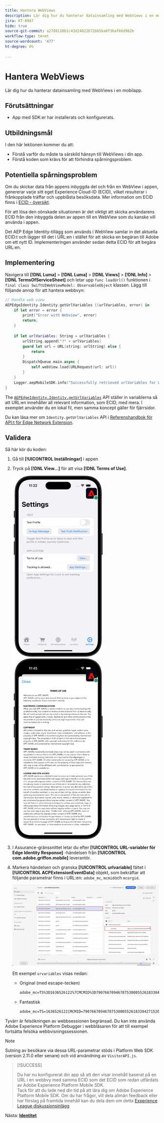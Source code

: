 ```yaml
---
title: Hantera WebViews
description: Lär dig hur du hanterar datainsamling med WebViews i en mobilapp.
jira: KT-6987
hide: true
source-git-commit: a2788110b1c43d24022672bb5ba0f36af66d962b
workflow-type: tm+mt
source-wordcount: '477'
ht-degree: 0%

---
```



# Hantera WebViews

Lär dig hur du hanterar datainsamling med WebViews i en mobilapp.

## Förutsättningar

* App med SDK:er har installerats och konfigurerats.

## Utbildningsmål

I den här lektionen kommer du att:

* Förstå varför du måste ta särskild hänsyn till WebViews i din app.
* Förstå koden som krävs för att förhindra spårningsproblem.

## Potentiella spårningsproblem

Om du skickar data från appens inbyggda del och från en WebView i appen, genererar varje sitt eget Experience Cloud-ID (ECID), vilket resulterar i frånkopplade träffar och uppblåsta besöksdata. Mer information om ECID finns i [ECID - översikt](https://experienceleague.adobe.com/docs/experience-platform/identity/ecid.html?lang=en).

För att lösa den oönskade situationen är det viktigt att skicka användarens ECID från den inbyggda delen av appen till en WebView som du kanske vill använda i appen.

Det AEP Edge Identity-tillägg som används i WebView samlar in det aktuella ECID:t och lägger till det i URL:en i stället för att skicka en begäran till Adobe om ett nytt ID. Implementeringen använder sedan detta ECID för att begära URL:en.

## Implementering

Navigera till **[!DNL Luma]** > **[!DNL Luma]** > **[!DNL Views]** > **[!DNL Info]** > **[!DNL TermsOfServiceSheet]** och letar upp `func loadUrl()` funktionen i `final class SwiftUIWebViewModel: ObservableObject` klassen. Lägg till följande anrop för att hantera webbvyn:

```swift
// Handle web view
AEPEdgeIdentity.Identity.getUrlVariables {(urlVariables, error) in
    if let error = error {
        print("Error with Webview", error)
        return;
    }
    
    if let urlVariables: String = urlVariables {
        urlString.append("?" + urlVariables)
        guard let url = URL(string: urlString) else {
            return
        }
        DispatchQueue.main.async {
            self.webView.load(URLRequest(url: url))
        }
    }
    Logger.aepMobileSDK.info("Successfully retrieved urlVariables for WebView, final URL: \(urlString)")
}
```

The [`AEPEdgeIdentity.Identity.getUrlVariables`](https://developer.adobe.com/client-sdks/documentation/identity-for-edge-network/api-reference/#geturlvariables) API ställer in variablerna så att URL:en innehåller all relevant information, som ECID, med mera. I exemplet använder du en lokal fil, men samma koncept gäller för fjärrsidor.

Du kan läsa mer om `Identity.getUrlVariables` API i [Referenshandbok för API:t för Edge Network Extension](https://developer.adobe.com/client-sdks/documentation/identity-for-edge-network/api-reference/#geturlvariables).

## Validera

Så här kör du koden:

1. Gå till **[!UICONTROL Inställningar]** i appen
1. Tryck på **[!DNL View...]** för att visa **[!DNL Terms of Use]**.

   <img src="./assets/tou1.png" width="300" /> <img src="./assets/tou2.png" width="300" />

1. I Assurance-gränssnittet letar du efter **[!UICONTROL URL-variabler för Edge Identity Response]** -händelsen från **[!UICONTROL com.adobe.griffon.mobile]** leverantör.
1. Markera händelsen och granska **[!UICONTROL urlvariable]** fältet i **[!UICONTROL ACPExtensionEventData]** objekt, som bekräftar att följande parametrar finns i URL:en: `adobe_mc`, `mcmid`och `mcorgid`.

   ![webbvyvalidering](assets/webview-validation.png)

   Ett exempel `urvariables` visas nedan:

   * Original (med escape-tecken)

     ```html
     adobe_mc=TS%3D1636526122%7CMCMID%3D79076670946787530005526183384271520749%7CMCORGID%3D7ABB3E6A5A7491460A495D61%40AdobeOrg
     ```

   * Fantastisk

     ```html
     adobe_mc=TS=1636526122|MCMID=79076670946787530005526183384271520749|MCORGID=7ABB3E6A5A7491460A495D61@AdobeOrg
     ```

Tyvärr är felsökningen av webbsessionen begränsad. Du kan inte använda Adobe Experience Platform Debugger i webbläsaren för att till exempel fortsätta felsöka webbvisningssessionen.

>[!NOTE]
>
>Sutning av besökare via dessa URL-parametrar stöds i Platform Web SDK (version 2.11.0 eller senare) och vid användning av `VisitorAPI.js`.


>[!SUCCESS]
>
>Du har nu konfigurerat din app så att den visar innehåll baserat på en URL i en webbvy med samma ECID som det ECID som redan utfärdats av Adobe Experience Platform Mobile SDK.<br/>Tack för att du lade ned din tid på att lära dig om Adobe Experience Platform Mobile SDK. Om du har frågor, vill dela allmän feedback eller har förslag på framtida innehåll kan du dela dem om detta [Experience League diskussionsinlägg](https://experienceleaguecommunities.adobe.com/t5/adobe-experience-platform-launch/tutorial-discussion-implement-adobe-experience-cloud-in-mobile/td-p/443796)

Nästa: **[Identitet](identity.md)**
